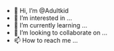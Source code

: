 - 👋 Hi, I’m @Adultkid
- 👀 I’m interested in ...
- 🌱 I’m currently learning ...
- 💞️ I’m looking to collaborate on ...
- 📫 How to reach me ...

<!---
Adultkid/Adultkid is a ✨ special ✨ repository because its `README.md` (this file) appears on your GitHub profile.
You can click the Preview link to take a look at your changes.
--->
